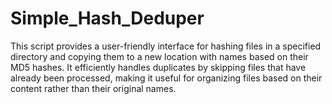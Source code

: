 # Simple_Hash_Deduper

This script provides a user-friendly interface for hashing files in a specified directory and copying them to a new location with names based on their MD5 hashes. It efficiently handles duplicates by skipping files that have already been processed, making it useful for organizing files based on their content rather than their original names.
